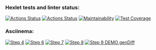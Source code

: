 ### Hexlet tests and linter status:
[![Actions Status](https://github.com/natalia-nuikina/frontend-project-46/actions/workflows/hexlet-check.yml/badge.svg)](https://github.com/natalia-nuikina/frontend-project-46/actions)
[![Actions Status](https://github.com/natalia-nuikina/frontend-project-46/actions/workflows/testAndLinter.yml/badge.svg)](https://github.com/natalia-nuikina/frontend-project-46/actions)
[![Maintainability](https://api.codeclimate.com/v1/badges/c81eb14305b98f519de9/maintainability)](https://codeclimate.com/github/natalia-nuikina/frontend-project-46/maintainability)
[![Test Coverage](https://api.codeclimate.com/v1/badges/c81eb14305b98f519de9/test_coverage)](https://codeclimate.com/github/natalia-nuikina/frontend-project-46/test_coverage)

### Asciinema:
[![Step 4](https://asciinema.org/a/IMm8acHgcko63CvlwqivTVWs8.svg)](https://asciinema.org/a/IMm8acHgcko63CvlwqivTVWs8)
[![Step 6](https://asciinema.org/a/BWsWT521LsXHAeUEvE3eXrLGs.svg)](https://asciinema.org/a/BWsWT521LsXHAeUEvE3eXrLGs)
[![Step 7](https://asciinema.org/a/keQ7760FKrEsyCpjnX4Nv7NAx.svg)](https://asciinema.org/a/keQ7760FKrEsyCpjnX4Nv7NAx)
[![Step 8](https://asciinema.org/a/420Bnw3nPnZaNej06l6ofhn5u.svg)](https://asciinema.org/a/420Bnw3nPnZaNej06l6ofhn5u)
[![Step 9 DEMO genDiff](https://asciinema.org/a/uBgzTwojOu3lQCKTKcHD2o6HD.svg)](https://asciinema.org/a/uBgzTwojOu3lQCKTKcHD2o6HD)